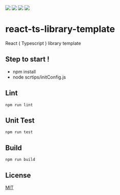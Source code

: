 ![](https://badgen.net/npm/v/CUSTOM_PACKAGE_NAME)
![](https://badgen.net/bundlephobia/minzip/CUSTOM_PACKAGE_NAME)
![](https://badgen.net/npm/dt/CUSTOM_PACKAGE_NAME)
![](https://img.shields.io/badge/license-MIT-blue.svg)

# react-ts-library-template

React ( Typescript ) library template

## Step to start !

- npm install
- node scrtips/initConfig.js

## Lint

```
npm run lint
```

## Unit Test

```
npm run test
```

## Build

```
npm run build
```

## License

[MIT](https://choosealicense.com/licenses/mit/)
